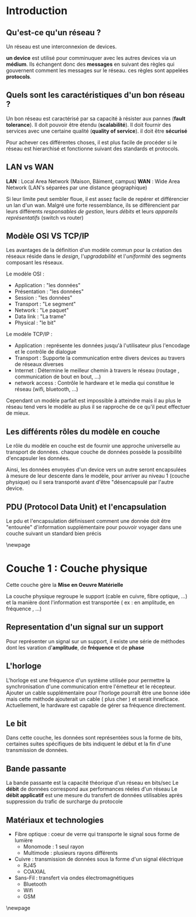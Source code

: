 # Introduction

## Qu'est-ce qu'un réseau ?
Un réseau est une interconnexion de devices.

**un device** est utilisé pour comminuquer avec les autres devices via un **médium**. Ils échangent donc des **messages** en suivant des règles qui gouvernent comment les messages sur le réseau. ces règles sont appelées **protocols**.

## Quels sont les caractéristiques d'un bon réseau ?

Un bon réseau est caractérisé par sa capacité à résister aux pannes (**fault tolerance**). Il doit pouvoir être étendu (**scalabilité**). Il doit fournir des services avec une certaine qualité (**quality of service**). il doit être **sécurisé**

Pour achever ces différentes choses, il est plus facile de procéder si le réseau est hierarchisé et fonctionne suivant des standards et protocols.

## LAN vs WAN

**LAN** : Local Area Network (Maison, Bâiment, campus)
**WAN** : Wide Area Network (LAN's séparées par une distance géographique)

Si leur limite peut sembler floue, il est assez facile de repérer et différencier un lan d'un wan. Malgré une forte ressemblance, ils se différencient par leurs différents *responsables de gestion*, leurs *débits* et leurs *appareils représentatifs* (switch vs router)

## Modèle OSI VS TCP/IP

Les avantages de la définition d'un modèle commun pour la création des réseaux réside dans le *design*, l'*upgradabilité* et l'*uniformité* des segments composant les réseaux.

Le modèle OSI :

* Application : "les données"
* Présentation : "les données"
* Session : "les données"
* Transport : "Le segment"
* Network : "Le paquet"
* Data link : "La trame"
* Physical : "le bit"

Le modèle TCP/IP :

* Application : représente les données jusqu'à l'utilisateur plus l'encodage et le contrôle de dialogue
* Transport : Supporte la communication entre divers devices au travers de réseaux diverses
* Internet : Détermine le meilleur chemin à travers le réseau (routage , communication de bout en bout, ...)
* network access : Contrôle le hardware et le media qui constitue le réseau (wifi, bluetooth, ...)

Cependant un modèle parfait est impossible à atteindre mais il au plus le réseau tend vers le modèle au plus il se rapproche de ce qu'il peut effectuer de mieux.

## Les différents rôles du modèle en couche

Le rôle du modèle en couche est de fournir une approche universelle au transport de données. chaque couche de données possède la possibilité d'encapsuler les données.  

Ainsi, les données envoyées d'un device vers un autre seront encapsulées à mesure de leur descente dans le modèle, pour arriver au niveau 1 (couche physique) ou il sera transporté avant d'être "désencapsulé par l'autre device.


## PDU (Protocol Data Unit) et l'encapsulation

Le pdu et l'encapsulation définissent comment une donnée doit être "entourée" d'information supplémentaire pour pouvoir voyager dans une couche suivant un standard bien précis


\newpage

# Couche 1 : Couche physique

Cette couche gère la **Mise en Oeuvre Matérielle**

La couche physique regroupe le support (cable en cuivre, fibre optique, ...)  et la manière dont l'information est transportée ( ex : en amplitude, en fréquence , ...)

## Representation d'un signal sur un support

Pour représenter un signal sur un support, il existe une série de méthodes dont les varation d'**amplitude**, de **fréquence** et de **phase**

## L'horloge

L'horloge est une fréquence d'un système utilisée pour permettre la synchronisation d'une communication entre l'émetteur et le récepteur. Ajouter un cable supplémentaire pour l'horloge pourraît être une bonne idée mais cette méthode ajouterait un cable ( plus cher ) et serait inneficace. Actuellement, le hardware est capable de gérer sa fréquence directement.

## Le bit

Dans cette couche, les données sont représentées sous la forme de bits, certaines suites spécifiques de bits indiquent le début et la fin d'une transmission de données.

## Bande passante

La bande passante est la capacité théorique d'un réseau en bits/sec
Le **débit** de données correspond aux performances réeles d'un réseau
Le **débit applicatif** est une mesure du transfert de données utilisables après suppression du trafic de surcharge du protocole

## Matériaux et technologies

* Fibre optique : coeur de verre qui transporte le signal sous forme de lumière
    * Monomode : 1 seul rayon
    * Multimode : plusieurs rayons différents
* Cuivre : transmission de données sous la forme d'un signal éléctrique
    * RJ45
    * COAXIAL
* Sans-Fil : transfert via ondes électromagnétiques  
    * Bluetooth
    * Wifi
    * GSM

\newpage
